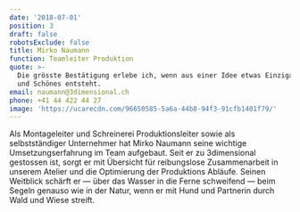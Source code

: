 ```yaml
---
date: '2018-07-01'
position: 3
draft: false
robotsExclude: false
title: Mirko Naumann
function: Teamleiter Produktion
quote: >-
  Die grösste Bestätigung erlebe ich, wenn aus einer Idee etwas Einzigartiges
  und Schönes entsteht.
email: naumann@3dimensional.ch
phone: +41 44 422 44 27
image: 'https://ucarecdn.com/96650585-5a6a-44b8-94f3-91cfb1401f79/'
---
```

Als Montageleiter und Schreinerei Produktionsleiter sowie als selbstständiger Unternehmer hat Mirko Naumann seine wichtige Umsetzungserfahrung im Team aufgebaut. Seit er zu 3dimensional gestossen ist, sorgt er mit Übersicht für reibungslose Zusammenarbeit in unserem Atelier und die Optimierung der Produktions Abläufe. Seinen Weitblick schärft er — über das Wasser in die Ferne schweifend — beim Segeln genauso wie in der Natur, wenn er mit Hund und Partnerin durch Wald und Wiese streift.
